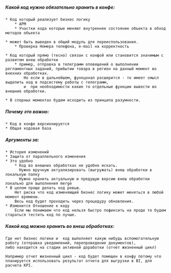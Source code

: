 ##### Какой код нужно обязательно хранить в конфе:
	* Код который реализует бизнес логику 
		* АРМ
		* Участки кода которые меняют внутреннее состояние объекта в обход методов объекта
		
	* может быть выведен в общий модуль для переиспользования. 
		* Проверка Номера телефона, e-mail на корректность
	
	* Код который прямо (тесно) связан с конфой или становится значимым с развитем внеш обработки
		* пример, отправка в телеграмм оповещений о выполнении регламентных заданий, прибытии товара в регион на данный момент во внехних обработках.
			Но если в дальнейшем, функцонал расширится - то имеет смысл выделить код в подсистему работы с телеграмм, 
			и  при необходимости какие то отдельные функции вывести во внешние обработки.
	
	* В спорных моментах будем исходить из принципа разумности.
			
##### Почему это важно:
	* Код в конфе версионируется
	* Общая кодовая база
	
##### Аргументы за:
	* История изменений
	* Защита от параллельного изменения
	* Это удобно
		* Код во внешних обработках не удобно искать.
		  Нужно вручную актуализировать (выгружать) внеш обработки в локальную папку
		  Нужно хранить актуальную и предущую версию внеш обработки локально для выполнения merge
	* В целом проще делать код ревью. 
		Нет риска что код изменяющий бизнес логику может меняться в любой момент времени. 
		Весь код будет проходить через процедуру обновления.
	* Изменится Отношение к коду
		Если мы понимаем что код нельзя быстро пофиксить на проде то будем стараться тестить код по лучше.
	

##### Какой код можно хранить во внеш обработках:		
	Где нет бизнес логики и  код выполняет какую нибудь вспомогательную работу (отправка уведомлений, перепроведение документов),
	либо находится на стадии активной доработки (отчет жизненный цикл)
	
	Например отчет жизненный цикл - код будет помещен в конфу потому что планируется использовать результат отчета для выгрузки в BI, для расчета KPI.
